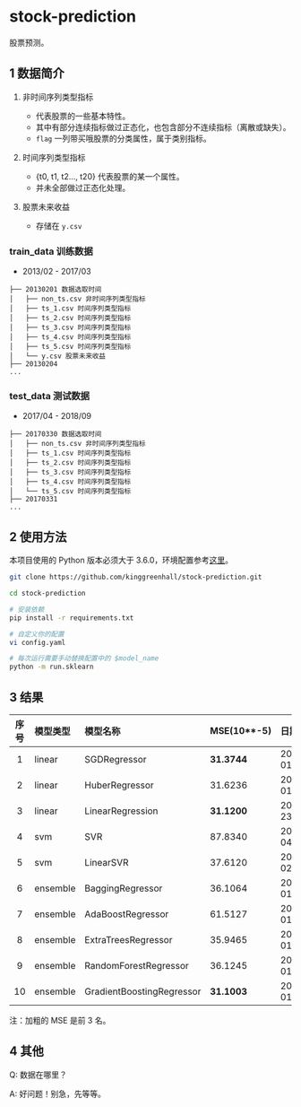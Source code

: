# stock-prediction

股票预测。

## 1 数据简介

1. 非时间序列类型指标
    - 代表股票的一些基本特性。
    - 其中有部分连续指标做过正态化，也包含部分不连续指标（离散或缺失）。
    - `flag` 一列带买哦股票的分类属性，属于类别指标。

2. 时间序列类型指标
    - {t0, t1, t2..., t20} 代表股票的某一个属性。
    - 并未全部做过正态化处理。

3. 股票未来收益
    - 存储在 `y.csv`

### train_data 训练数据

- 2013/02 - 2017/03

```
├── 20130201 数据选取时间
│   ├── non_ts.csv 非时间序列类型指标
│   ├── ts_1.csv 时间序列类型指标
│   ├── ts_2.csv 时间序列类型指标
│   ├── ts_3.csv 时间序列类型指标
│   ├── ts_4.csv 时间序列类型指标
│   ├── ts_5.csv 时间序列类型指标
│   └── y.csv 股票未来收益
├── 20130204
...
```

### test_data 测试数据

- 2017/04 - 2018/09

```
├── 20170330 数据选取时间
│   ├── non_ts.csv 非时间序列类型指标
│   ├── ts_1.csv 时间序列类型指标
│   ├── ts_2.csv 时间序列类型指标
│   ├── ts_3.csv 时间序列类型指标
│   ├── ts_4.csv 时间序列类型指标
│   └── ts_5.csv 时间序列类型指标
├── 20170331
...
```

## 2 使用方法

本项目使用的 Python 版本必须大于 3.6.0，环境配置参考[这里](https://www.v2ai.cn/linux/2018/04/29/LX-2.html)。

```bash
git clone https://github.com/kinggreenhall/stock-prediction.git

cd stock-prediction

# 安装依赖
pip install -r requirements.txt

# 自定义你的配置
vi config.yaml

# 每次运行需要手动替换配置中的 $model_name
python -m run.sklearn
```

## 3 结果

| 序号 | 模型类型 | 模型名称 | MSE(10**-5) | 日期 |
| :-: | :- | :- | :- | :- |
| 1 | linear | SGDRegressor | **31.3744** | 2018.11.26 01:36 |
| 2 | linear | HuberRegressor | 31.6236 | 2018.11.26 01:35 |
| 3 | linear | LinearRegression | **31.1200** | 2018.11.25 23:23 |
| 4 | svm | SVR | 87.8340 | 2018.11.26 04:25 |
| 5 | svm | LinearSVR | 37.6120 | 2018.11.26 02:36 |
| 6 | ensemble | BaggingRegressor | 36.1064 | 2018.11.26 01:48 |
| 7 | ensemble | AdaBoostRegressor | 61.5127 | 2018.11.26 01:20 |
| 8 | ensemble | ExtraTreesRegressor | 35.9465 | 2018.11.26 01:34 |
| 9 | ensemble | RandomForestRegressor | 36.1245 | 2018.11.26 01:33 |
| 10 | ensemble | GradientBoostingRegressor | **31.1003** | 2018.11.26 01:21 |

注：加粗的 MSE 是前 3 名。

## 4 其他

Q: 数据在哪里？

A: 好问题！别急，先等等。
